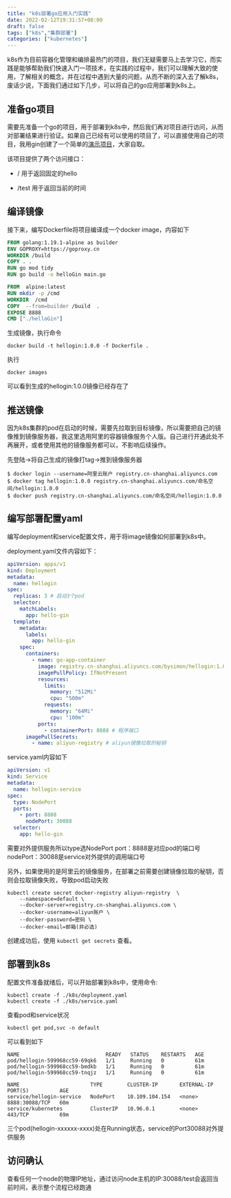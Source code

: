 ```yaml
---
title: "k8s部署go应用入门实践"
date: 2022-02-12T19:31:57+08:00
draft: false
tags: ["k8s","集群部署"]
categories: ["kubernetes"]
---
```


k8s作为目前容器化管理和编排最热门的项目，我们无疑需要马上去学习它，而实践是能够帮助我们快速入门一项技术，在实践的过程中，我们可以理解大致的使用，了解相关的概念，并在过程中遇到大量的问题，从而不断的深入去了解k8s，废话少说，下面我们通过如下几步，可以将自己的go应用部署到k8s上。

## 准备go项目

需要先准备一个go的项目，用于部署到k8s中，然后我们再对项目进行访问，从而对部署结果进行验证。如果自己已经有可以使用的项目了，可以直接使用自己的项目，我用gin创建了一个简单的[演示项目](https://github.com/bychannel/hello-gin)，大家自取。

该项目提供了两个访问接口：

* / 用于返回固定的hello

* /test 用于返回当前的时间

## 编译镜像

接下来，编写Dockerfile将项目编译成一个docker image，内容如下

```dockerfile
FROM golang:1.19.1-alpine as builder
ENV GOPROXY=https://goproxy.cn
WORKDIR /build
COPY . .
RUN go mod tidy
RUN go build -o helloGin main.go

FROM  alpine:latest
RUN mkdir -p /cmd
WORKDIR  /cmd
COPY  --from=builder /build  .
EXPOSE 8888
CMD ["./helloGin"]
```

生成镜像，执行命令

```shell
docker build -t hellogin:1.0.0 -f Dockerfile .
```

执行

```shell
docker images
```

可以看到生成的hellogin:1.0.0镜像已经存在了

## 推送镜像

因为k8s集群的pod在启动的时候，需要先拉取到目标镜像，所以需要把自己的镜像推到镜像服务器，我这里选用阿里的容器镜像服务个人版。自己进行开通此处不再展开，或者使用其他的镜像服务都可以，不影响后续操作。

先登陆->将自己生成的镜像打tag->推到镜像服务器

```shell
$ docker login --username=阿里云账户 registry.cn-shanghai.aliyuncs.com
$ docker tag hellogin:1.0.0 registry.cn-shanghai.aliyuncs.com/命名空间/hellogin:1.0.0
$ docker push registry.cn-shanghai.aliyuncs.com/命名空间/hellogin:1.0.0
```

## 编写部署配置yaml

编写deployment和service配置文件，用于将image镜像如何部署到k8s中。

deployment.yaml文件内容如下：

```yaml
apiVersion: apps/v1
kind: Deployment
metadata:
  name: hellogin
spec:
  replicas: 3 # 启动3个pod
  selector:
    matchLabels:
      app: hello-gin
  template:
    metadata:
      labels:
        app: hello-gin
    spec:
      containers:
        - name: go-app-container
          image: registry.cn-shanghai.aliyuncs.com/bysimon/hellogin:1.0.0
          imagePullPolicy: IfNotPresent
          resources:
            limits:
              memory: "512Mi"
              cpu: "500m"
            requests:
              memory: "64Mi"
              cpu: "100m"
          ports:
            - containerPort: 8888 # 程序端口
      imagePullSecrets:
        - name: aliyun-registry # aliyun镜像拉取的秘钥
```

service.yaml内容如下

```yaml
apiVersion: v1
kind: Service
metadata:
  name: hellogin-service
spec:
  type: NodePort
  ports:
    - port: 8888
      nodePort: 30088
  selector:
    app: hello-gin
```

需要对外提供服务所以type选NodePort
port：8888是对应pod的端口号
nodePort：30088是service对外提供的调用端口号

另外，如果使用的是阿里云的镜像服务，在部署之前需要创建镜像拉取的秘钥，否则会拉取镜像失败，导致pod启动失败

```shell
kubectl create secret docker-registry aliyun-registry  \
    --namespace=default \
    --docker-server=registry.cn-shanghai.aliyuncs.com \
    --docker-username=aliyun账户 \
    --docker-password=密码 \
    --docker-email=邮箱(非必选)
```

创建成功后，使用 `kubectl get secrets` 查看。

## 部署到k8s

配置文件准备就绪后，可以开始部署到k8s中，使用命令:

```shell
kubectl create -f ./k8s/deployment.yaml
kubectl create -f ./k8s/service.yaml
```

查看pod和service状况

```shell
kubectl get pod,svc -n default
```

可以看到如下

```shell
NAME                            READY   STATUS    RESTARTS   AGE
pod/hellogin-599968cc59-69qk6   1/1     Running   0          61m
pod/hellogin-599968cc59-bmdkb   1/1     Running   0          61m
pod/hellogin-599968cc59-tnqjz   1/1     Running   0          61m

NAME                       TYPE        CLUSTER-IP       EXTERNAL-IP   PORT(S)          AGE
service/hellogin-service   NodePort    10.109.104.154   <none>        8888:30088/TCP   60m
service/kubernetes         ClusterIP   10.96.0.1        <none>        443/TCP          69m
```

三个pod(hellogin-xxxxxx-xxxx)处在Running状态，service的Port30088对外提供服务

## 访问确认

查看任何一个node的物理IP地址，通过访问node主机的IP:30088/test会返回当前时间，表示整个流程已经跑通
